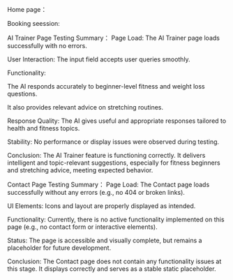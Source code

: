 Home page：


Booking seession:


AI Trainer Page Testing Summary：
Page Load: The AI Trainer page loads successfully with no errors.

User Interaction: The input field accepts user queries smoothly.

Functionality:

The AI responds accurately to beginner-level fitness and weight loss questions.

It also provides relevant advice on stretching routines.

Response Quality: The AI gives useful and appropriate responses tailored to health and fitness topics.

Stability: No performance or display issues were observed during testing.

Conclusion:
The AI Trainer feature is functioning correctly. It delivers intelligent and topic-relevant suggestions, especially for fitness beginners and stretching advice, meeting expected behavior.



Contact Page Testing Summary：
Page Load: The Contact page loads successfully without any errors (e.g., no 404 or broken links).

UI Elements: Icons and layout are properly displayed as intended.

Functionality: Currently, there is no active functionality implemented on this page (e.g., no contact form or interactive elements).

Status: The page is accessible and visually complete, but remains a placeholder for future development.

Conclusion:
The Contact page does not contain any functionality issues at this stage. It displays correctly and serves as a stable static placeholder.

